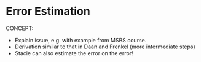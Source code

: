 # Error Estimation

CONCEPT:

- Explain issue, e.g. with example from MSBS course.
- Derivation similar to that in Daan and Frenkel (more intermediate steps)
- Stacie can also estimate the error on the error!
